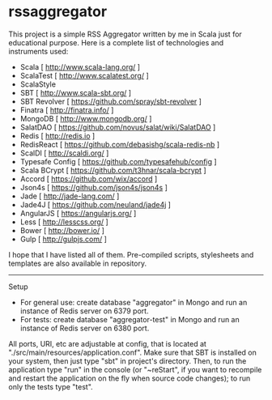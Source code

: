# rssaggregator

This project is a simple RSS Aggregator written by me in Scala just for educational purpose.
Here is a complete list of technologies and instruments used:

- Scala [ http://www.scala-lang.org/ ]
- ScalaTest [ http://www.scalatest.org/ ]
- ScalaStyle
- SBT [ http://www.scala-sbt.org/ ]
- SBT Revolver [ https://github.com/spray/sbt-revolver ]
- Finatra [ http://finatra.info/ ]
- MongoDB [ http://www.mongodb.org/ ]
- SalatDAO [ https://github.com/novus/salat/wiki/SalatDAO ]
- Redis [ http://redis.io ]
- RedisReact [ https://github.com/debasishg/scala-redis-nb ]
- ScalDI [ http://scaldi.org/ ]
- Typesafe Config [ https://github.com/typesafehub/config ]
- Scala BCrypt [ https://github.com/t3hnar/scala-bcrypt ]
- Accord [ https://github.com/wix/accord ]
- Json4s [ https://github.com/json4s/json4s ]
- Jade [ http://jade-lang.com/ ]
- Jade4J [ https://github.com/neuland/jade4j ]
- AngularJS [ https://angularjs.org/ ]
- Less [ http://lesscss.org/ ]
- Bower [ http://bower.io/ ]
- Gulp [ http://gulpjs.com/ ]

I hope that I have listed all of them.
Pre-compiled scripts, stylesheets and templates are also available in repository.

---------------------------------------------------------------------------------

Setup

- For general use: create database "aggregator" in Mongo and run an instance of Redis server on 6379 port.
- For tests: create database "aggregator-test" in Mongo and run an instance of Redis server on 6380 port.

All ports, URI, etc are adjustable at config, that is located at "./src/main/resources/application.conf".
Make sure that SBT is installed on your system, then just type "sbt" in project's directory.
Then, to run the application type "run" in the console (or "~reStart", if you want to recompile and restart the application on the fly when source code changes); to run only the tests type "test".

